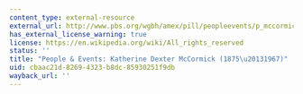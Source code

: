 ```yaml
---
content_type: external-resource
external_url: http://www.pbs.org/wgbh/amex/pill/peopleevents/p_mccormick.html
has_external_license_warning: true
license: https://en.wikipedia.org/wiki/All_rights_reserved
status: ''
title: "People & Events: Katherine Dexter McCormick (1875\u20131967)"
uid: cbaac21d-8269-4323-b8dc-85930251f9db
wayback_url: ''
---
```

